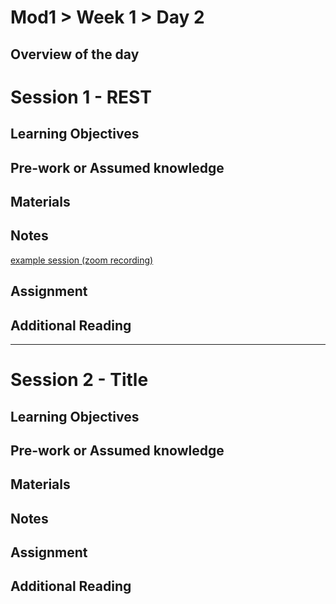 # Mod1 > Week 1 > Day 2

## Overview of the day

# Session 1 - REST

## Learning Objectives

## Pre-work or Assumed knowledge

## Materials

## Notes

[example session (zoom recording)](https://zoom.us/rec/share/Q2QVyxbIBIHhFJHNl0iYAn0zf8co-BSDFRuTLPsjky74q1qeKjMGTIFSooGHlnOz.n87WcOax4lFvMalW?startTime=1611049174000)

## Assignment

## Additional Reading

<hr/>

# Session 2 - Title

## Learning Objectives

## Pre-work or Assumed knowledge

## Materials

## Notes

## Assignment

## Additional Reading